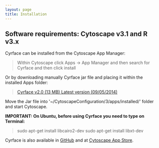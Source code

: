 ```yaml
---
layout: page
title: Installation
---
```


## **Software requirements: Cytoscape v3.1 and R v3.x**

Cyrface can be installed from the Cytoscape App Manager:

> Within Cytoscape click Apps -> App Manager and then search for Cyrface and then click install

Or by downloading manually Cyrface jar file and placing it within the installed Apps folder:

> [Cyrface v2.0 (13 MB) Latest version (09/05/2014)](/cyrface/public/cyrface-2.0.0.jar)

Move the Jar file into '~/CytoscapeConfiguration/3/apps/installed/' folder and start Cytoscape.

**IMPORTANT: On Ubuntu, before using Cyrface you need to type on Terminal:**

> sudo apt-get install libcairo2-dev
> sudo apt-get install libxt-dev

Cyrface is also available in [GitHub](https://github.com/saezlab/cyrface) and at [Cytoscape App Store](http://apps.cytoscape.org/apps/cyrface).